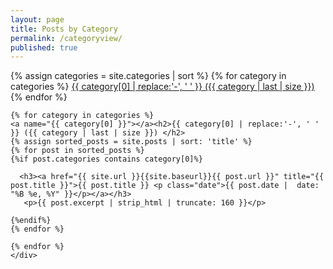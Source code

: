 ```yaml
---
layout: page
title: Posts by Category
permalink: /categoryview/
published: true
---
```


<div>
{% assign categories = site.categories | sort %}
{% for category in categories %}
<span class="site-tag">
<a href="#{{ category | first | slugify }}">
{{ category[0] | replace:'-', ' ' }} ({{ category | last | size }})
</a>
</span>
{% endfor %}
</div>
    
<div id="index">

    {% for category in categories %}
    <a name="{{ category[0] }}"></a><h2>{{ category[0] | replace:'-', ' ' }} ({{ category | last | size }}) </h2>
    {% assign sorted_posts = site.posts | sort: 'title' %}
    {% for post in sorted_posts %}
    {%if post.categories contains category[0]%}

      <h3><a href="{{ site.url }}{{site.baseurl}}{{ post.url }}" title="{{ post.title }}">{{ post.title }} <p class="date">{{ post.date |  date: "%B %e, %Y" }}</p></a></h3>
       <p>{{ post.excerpt | strip_html | truncate: 160 }}</p>

    {%endif%}
    {% endfor %}

    {% endfor %}
    </div>
